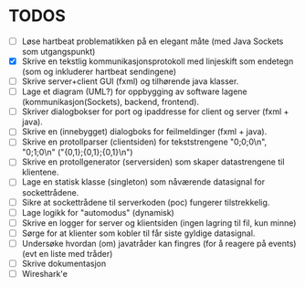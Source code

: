 # TODOS

- [ ] Løse hartbeat problematikken på en elegant måte (med Java Sockets som utgangspunkt)
- [x] Skrive en tekstlig kommunikasjonsprotokoll med linjeskift som endetegn (som og inkluderer hartbeat sendingene)
- [ ] Skrive server+client GUI (fxml) og tilhørende java klasser.
- [ ] Lage et diagram (UML?) for oppbygging av software lagene (kommunikasjon(Sockets), backend, frontend).
- [ ] Skriver dialogbokser for port og ipaddresse for client og server (fxml + java).
- [ ] Skrive en (innebygget) dialogboks for feilmeldinger (fxml + java).
- [ ] Skrive en protollparser (clientsiden) for tekststrengene "0;0;0\n", "0;1;0\n" ("{0,1};{0,1};{0,1}\n")
- [ ] Skrive en protollgenerator (serversiden) som skaper datastrengene til klientene.
- [ ] Lage en statisk klasse (singleton) som nåværende datasignal for sockettrådene.
- [ ] Sikre at sockettrådene til serverkoden (poc) fungerer tilstrekkelig.
- [ ] Lage logikk for "automodus" (dynamisk)
- [ ] Skrive en logger for server og klientsiden (ingen lagring til fil, kun minne)
- [ ] Sørge for at klienter som kobler til får siste gyldige datasignal.
- [ ] Undersøke hvordan (om) javatråder kan fingres (for å reagere på events) (evt en liste med tråder)
- [ ] Skrive dokumentasjon
- [ ] Wireshark'e
